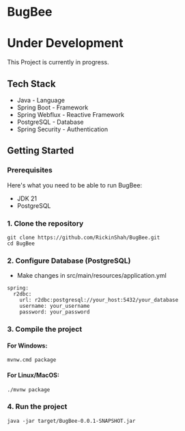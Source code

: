 # BugBee

Under Development
================

This Project is currently in progress.

## Tech Stack
- Java - Language
- Spring Boot - Framework
- Spring Webflux - Reactive Framework
- PostgreSQL - Database
- Spring Security - Authentication

## Getting Started

### Prerequisites

Here's what you need to be able to run BugBee:

- JDK 21
- PostgreSQL

### 1. Clone the repository
```shell
git clone https://github.com/RickinShah/BugBee.git
cd BugBee
```

### 2. Configure Database (PostgreSQL)

- Make changes in src/main/resources/application.yml
```shell
spring:
  r2dbc:
    url: r2dbc:postgresql://your_host:5432/your_database
    username: your_username
    password: your_password
```

### 3. Compile the project

#### For Windows:
```shell
mvnw.cmd package
```
#### For Linux/MacOS:
```shell
./mvnw package
```

### 4. Run the project
```shell
java -jar target/BugBee-0.0.1-SNAPSHOT.jar
```
